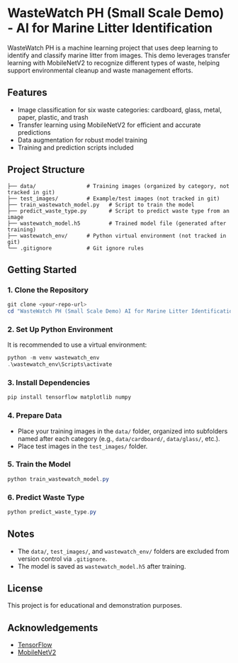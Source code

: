 # WasteWatch PH (Small Scale Demo) - AI for Marine Litter Identification

WasteWatch PH is a machine learning project that uses deep learning to identify and classify marine litter from images. This demo leverages transfer learning with MobileNetV2 to recognize different types of waste, helping support environmental cleanup and waste management efforts.

## Features
- Image classification for six waste categories: cardboard, glass, metal, paper, plastic, and trash
- Transfer learning using MobileNetV2 for efficient and accurate predictions
- Data augmentation for robust model training
- Training and prediction scripts included

## Project Structure
```
├── data/                # Training images (organized by category, not tracked in git)
├── test_images/         # Example/test images (not tracked in git)
├── train_wastewatch_model.py   # Script to train the model
├── predict_waste_type.py       # Script to predict waste type from an image
├── wastewatch_model.h5         # Trained model file (generated after training)
├── wastewatch_env/      # Python virtual environment (not tracked in git)
└── .gitignore           # Git ignore rules
```

## Getting Started

### 1. Clone the Repository
```powershell
git clone <your-repo-url>
cd "WasteWatch PH (Small Scale Demo) AI for Marine Litter Identification"
```

### 2. Set Up Python Environment
It is recommended to use a virtual environment:
```powershell
python -m venv wastewatch_env
.\wastewatch_env\Scripts\activate
```

### 3. Install Dependencies
```powershell
pip install tensorflow matplotlib numpy
```

### 4. Prepare Data
- Place your training images in the `data/` folder, organized into subfolders named after each category (e.g., `data/cardboard/`, `data/glass/`, etc.).
- Place test images in the `test_images/` folder.

### 5. Train the Model
```powershell
python train_wastewatch_model.py
```

### 6. Predict Waste Type
```powershell
python predict_waste_type.py
```

## Notes
- The `data/`, `test_images/`, and `wastewatch_env/` folders are excluded from version control via `.gitignore`.
- The model is saved as `wastewatch_model.h5` after training.

## License
This project is for educational and demonstration purposes.

## Acknowledgements
- [TensorFlow](https://www.tensorflow.org/)
- [MobileNetV2](https://arxiv.org/abs/1801.04381)

